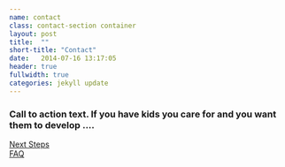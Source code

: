 ```yaml
---
name: contact
class: contact-section container
layout: post
title:  ""
short-title: "Contact"
date:   2014-07-16 13:17:05
header: true
fullwidth: true
categories: jekyll update
---
```


### Call to action text. If you have kids you care for and you want them to develop ....

<section class="col-sm-12 col-lg-4">
  <a href="/next-steps" class="btn btn-lg btn-default btn-block" role="button">
    Next Steps
  </a>
</section>

<section class="col-sm-12 col-lg-4">
  <a href="/faq" class="btn btn-lg btn-default btn-block" role="button">
    FAQ
  </a>
</section>
